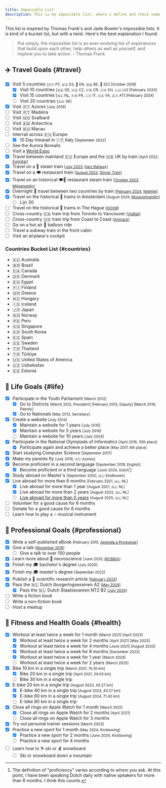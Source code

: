 ```yaml
---
title: Impossible List
description: This is my impossible list, where I define and check some major life experiences I want to experience.
---
```


This list is inspired by Thomas Frank's and Jade Bowler's impossible lists. It is kind of a bucket list, but with a twist. Here's the best explanation I found:

> Put simply, the impossible list is an ever-evolving list of experiences that build upon each other, help others as well as yourself, and implore you to take action. - Thomas Frank

<!--more-->

## ✈️ Travel Goals {#travel}

<div class=checklist>

- [x] Visit 5 countries <small>[🇵🇹 PT, 🇪🇸 ES, 🏴󠁧󠁢󠁥󠁮󠁧󠁿 EN, 🇧🇪 BE, 🏴󠁧󠁢󠁳󠁣󠁴󠁿 SC] [October 2018]</small>
  - [x] Visit 10 countries <small>[🇩🇪 DE, 🇨🇿 CZ, 🇨🇷 CR, 🇨🇭 CH, 🇱🇺 LU] [February 2020]</small>
  - [x] Visit 15 countries <small>[🇳🇱 NL, 🇫🇷 FR, 🇮🇹 IT, 🇻🇦 VA, 🇦🇹 AT] [February 2024]</small>
  - [ ] Visit 20 countries <small>[🇸🇰 SK]</small>
- [x] Visit 🇵🇹 Azores <small>[July 2019]</small>
- [ ] Visit 🇵🇹 Madeira
- [ ] Visit 🇳🇴 Svalbard
- [ ] Visit 🇦🇶 Antarctica
- [ ] Visit 🇲🇴 Macau
- [ ] Interrail across 🇪🇺 Europe
  - [x] 10 Day Intrarail in 🇮🇹 Italy <small>[September 2022]</small>
- [ ] See the Aurora Borealis
-  [ ] Visit a [World Expo](https://en.wikipedia.org/wiki/World%27s_fair)
- [x] Travel between mainland 🇪🇺 Europe and the 🇬🇧 UK by train <small>[April 2022, [Eurostar](https://www.eurostar.com/)]</small>
- [x] Travel on a 🚂 steam train <small>[[July 2023](/2023/07/31/recently/#life), [Harz Railway](https://en.wikipedia.org/wiki/Harz_Railway)]</small>
- [x] Travel on a 🍽️ restaurant train <small>[[August 2023](/2023/08/31/recently/), [Dinner Train](https://dinnertrain.eu/)]</small>
- [x] Travel on an historical 🍽️🚂 restaurant steam train <small>[[October 2023](/2023/10/31/recently/), [Miljoenenlijn](https://miljoenenlijn.nl/)]</small>
- [x] Overnight 🌙 travel between two countries by train <small>[[February 2024](/2024/02/27/traveling-to-vienna-with-the-nightjet/), [Nightjet](https://www.nightjet.com/)]</small>
- [x] Travel on the historical 🚋 trams in Amsterdam <small>[August 2024, [Museumtramlijn](https://www.museumtramlijn.org/)]</small>
  - [ ] Lijn 30
- [ ] Travel on the historical 🚋 trams in The Hague <small>[[HOVM](https://hovm.nl/)]</small>
- [ ] Cross-country 🇨🇦 train trip from Toronto to Vancouver <small>[[ViaRail](https://www.viarail.ca/en/explore-our-destinations/trains/rockies-and-pacific/toronto-vancouver-canadian)]</small>
- [ ] Cross-country 🇺🇸 train trip from Coast to Coast <small>[[Amtrack](https://www.amtrakvacations.com/)]</small>
- [ ] Go on a hot air 🎈 balloon ride
- [ ] Travel a subway train in the front cabin
- [ ] Visit an airplane's cockpit

</div>

### Countries Bucket List {#countries}

<div class="trips">

  - 🇦🇺 Australia
  - 🇧🇷 Brazil
  - 🇨🇦 Canada
  - 🇩🇰 Denmark
  - 🇪🇬 Egypt
  - 🇫🇮 Finland
  - 🇬🇷 Greece
  - 🇭🇺 Hungary
  - 🇮🇸 Iceland
  - 🇯🇵 Japan
  - 🇳🇴 Norway
  - 🇵🇪 Peru
  - 🇸🇬 Singapore
  - 🇰🇷 South Korea
  - 🇪🇸 Spain
  - 🇸🇪 Sweden
  - 🇹🇭 Thailand
  - 🇹🇷 Türkiye
  - 🇺🇸 United States of America <!-- Want to visit California, New York and Yellowstone. -->
  - 🇺🇿 Uzbekistan <!-- https://uzbekistan.travel/en/i/bukhara/ -->
  - 🇪🇪 Estonia

</div>

## 🦄 Life Goals {#life}

<div class=checklist>

- [x] Participate in the Youth Parliament <small>[March 2012]</small>
   - [x] Go to Districts <small>[March 2012, President] [February 2013, Deputy] [March 2016, Deputy]</small>
   - [x] Go to Nationals <small>[May 2012, Secretary]</small>
-  [x] Create a website <small>[July 2014]</small>
   - [x] Maintain a website for 1 years <small>[July 2015]</small>
   - [x] Maintain a website for 5 years <small>[July 2019]</small>
   - [ ] Maintain a website for 10 years <small>[July 2024]</small>
- [x] Participate in the National Olympiads of Informatics <small>[April 2016, 10th place]</small>
   - [x] Participate again and achieve a better place <small>[May 2017, 6th place]</small>
- [x] Start studying Computer Science <small>[September 2017]</small>
- [x] Make my parents fly <small>[July 2019, 🇵🇹 Azores]</small>
- [x] Become proficient in a second language <small>[September 2019, English]</small>
   - [x] Become proficient in a third language <small>[June 2024, Dutch[^dutch_proficiency]]</small>
- [x] Study abroad on Master's <small>[September 2020, 🇳🇱 Eindhoven]</small>
- [x] Live abroad for more than 6 months <small>[February 2021, 🇳🇱 NL]</small>
   - [x] Live abroad for more than 1 year <small>[August 2021, 🇳🇱 NL]</small>
   - [x] Live abroad for more than 2 years <small>[August 2022, 🇳🇱 NL]</small>
   - [ ] [Live abroad for more than 5 years](/2024/01/10/when-does-abroad-stop-being-abroad/ "When does abroad stop being abroad?") <small>[August 2025, 🇳🇱 NL]</small>
- [ ] Volunteer for a good cause for 6 months
- [ ] Donate for a good cause for 6 months
- [ ] Learn how to play a 🎶 musical instrument

</div>

## 💼 Professional Goals {#professional}

<div class=checklist>

- [x] Write a self-published eBook <small>[February 2015, [Aprenda a Programar](https://cdn.hacdias.com/media/aprenda-a-programar.pdf)]</small>
- [x] Give a talk <small>[[November 2019](/2019/12/20/quick-dive-into-dweb-ipfs)]</small>
   - [ ] Give a talk to over 100 people
- [x] Learn more about 🧠 neuroscience <small>[June 2020, [MCB80x](https://credentials.edx.org/credentials/7a9cfe11e16c41be9649a1c2f9398cbc/)]</small>
- [x] Finish my 🎓 bachelor's degree <small>[July 2020]</small>
- [x] Finish my 🎓 master's degree <small>[September 2022]</small>
- [x] Publish a 🔬 scientific research article <small>[[February 2023](/2023/02/16/paper-blocklearning-framework/)]</small>
- [x] Pass the 🇳🇱 Dutch Iburgeringsexamen A2 <small>[[May 2024](/2024/05/08/inchecken/#examens)]</small>
   -  [x] Pass the 🇳🇱 Dutch Staatsexamen NT2 B2 <small>[[July 2024](/2024/07/23/dutch-b2/)]</small>
- [ ] Write a fiction book
- [ ] Write a non-fiction book
- [ ] Host a meetup

</div>

## 💪 Fitness and Health Goals {#health}

<div class=checklist>

- [x] Workout at least twice a week for 1 month <small>[March 2021] [April 2023]</small>
   - [x] Workout at least twice a week for 2 months <small>[April 2021] [May 2023]</small>
   - [x] Workout at least twice a week for 4 months <small>[June 2021] [August 2023]</small>
   - [x] Workout at least twice a week for 8 months <small>[December 2023]</small>
   - [x] Workout at least twice a week for 1 year <small>[March 2024]</small>
   - [ ] Workout at least twice a week for 2 years <small>[March 2025]</small>
- [x] Bike 10 km in a single trip <small>[March 2021, 10.30 km]</small>
  - [x] Bike 20 km in a single trip  <small>[April 2021, 24.03 km]</small>
  - [ ] Bike 30 km in a single trip
- [x] E-bike 20 km in a single trip <small>[August 2023, 43.27 km]</small>
  - [x] E-bike 40 km in a single trip <small>[August 2023, 43.27 km]</small>
  - [x] E-bike 60 km in a single trip <small>[August 2024, 71.42 km]</small>
  - [ ] E-bike 80 km in a single trip
- [x] Close all rings on Apple Watch for 1 month <small>[March 2021]</small>
   - [x] Close all rings on Apple Watch for 2 months <small>[April 2021]</small>
   - [ ] Close all rings on Apple Watch for 3 months
- [x] Try out personal trainer sessions <small>[March 2023]</small>
- [x] Practice a new sport for 1 month <small>[May 2024, Kickboxing]</small>
  - [x] Practice a new sport for 2 months <small>[June 2024, Kickboxing]</small>
  - [ ] Practice a new sport for 4 months
- [ ] Learn how to ⛷️ ski or 🏂 snowboard
  - [ ] Ski or snowboard down a mountain

</div>

<!--

## Other Achievements

- Highest GPA of Secondary School (18.1 out of 20) <small>[2017]</small>
- Highest National Exam Grade of Secondary School (19 out of 20) <small>[2017]</small>
- Highest GPA of 3rd Cycle (4.78 out of 5) <small>[2014]</small>
- Highest National Exam Grade of 3rd Cycle (100 out of 100) <small>[2014]</small>

-->

[^dutch_proficiency]: The definition of "proficiency" varies according to whom you ask. At this point, I have been speaking Dutch daily with native speakers for more than 6 months. I think this counts.
